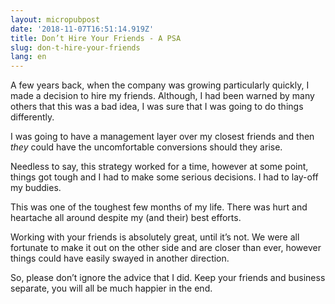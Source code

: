 ```yaml
---
layout: micropubpost
date: '2018-11-07T16:51:14.919Z'
title: Don’t Hire Your Friends - A PSA
slug: don-t-hire-your-friends
lang: en
---
```

A few years back, when the company was growing particularly quickly, I made a decision to hire my friends. Although, I had been warned by many others that this was a bad idea, I was sure that I was going to do things differently. 

I was going to have a management layer over my closest friends and then _they_ could have the uncomfortable conversions should they arise. 

Needless to say, this strategy worked for a time, however at some point, things got tough and I had to make some serious decisions. I had to lay-off my buddies. 

This was one of the toughest few months of my life. There was hurt and heartache all around despite my (and their) best efforts. 

Working with your friends is absolutely great, until it’s not. We were all fortunate to make it out on the other side and are closer than ever, however things could have easily swayed in another direction. 

So, please don’t ignore the advice that I did. Keep your friends and business separate, you will all be much happier in the end. 
